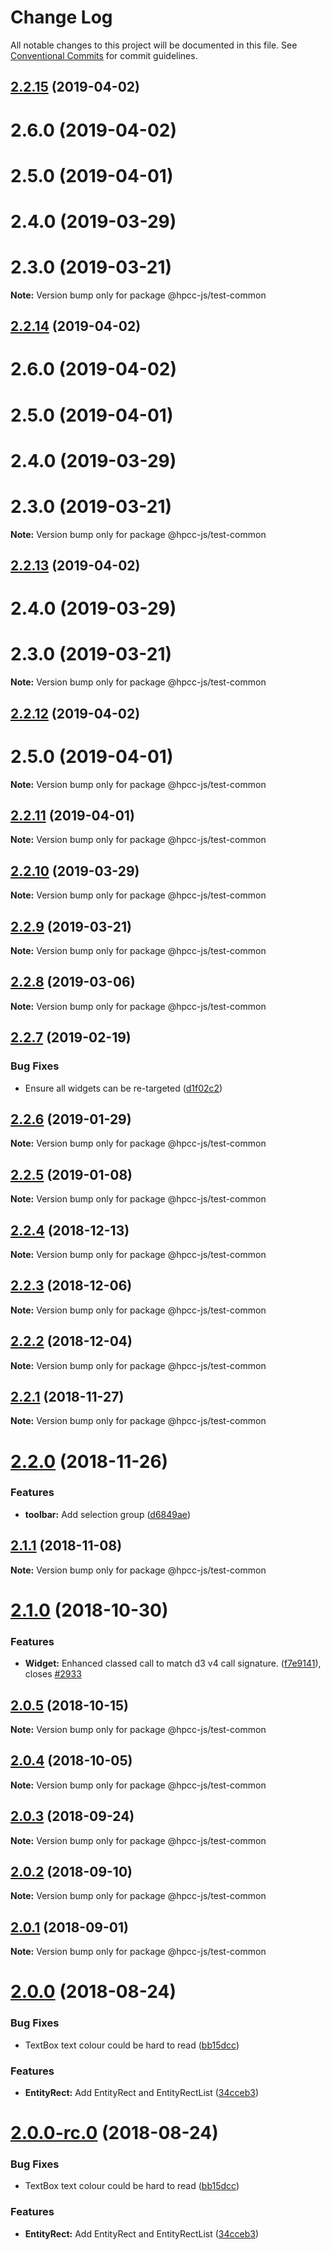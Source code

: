 # Change Log

All notable changes to this project will be documented in this file.
See [Conventional Commits](https://conventionalcommits.org) for commit guidelines.

## [2.2.15](https://github.com/GordonSmith/Visualization/compare/@hpcc-js/test-common@2.2.8...@hpcc-js/test-common@2.2.15) (2019-04-02)



# 2.6.0 (2019-04-02)



# 2.5.0 (2019-04-01)



# 2.4.0 (2019-03-29)



# 2.3.0 (2019-03-21)

**Note:** Version bump only for package @hpcc-js/test-common






## [2.2.14](https://github.com/GordonSmith/Visualization/compare/@hpcc-js/test-common@2.2.8...@hpcc-js/test-common@2.2.14) (2019-04-02)



# 2.6.0 (2019-04-02)



# 2.5.0 (2019-04-01)



# 2.4.0 (2019-03-29)



# 2.3.0 (2019-03-21)

**Note:** Version bump only for package @hpcc-js/test-common






## [2.2.13](https://github.com/GordonSmith/Visualization/compare/@hpcc-js/test-common@2.2.8...@hpcc-js/test-common@2.2.13) (2019-04-02)



# 2.4.0 (2019-03-29)



# 2.3.0 (2019-03-21)

**Note:** Version bump only for package @hpcc-js/test-common






## [2.2.12](https://github.com/GordonSmith/Visualization/compare/@hpcc-js/test-common@2.2.8...@hpcc-js/test-common@2.2.12) (2019-04-02)



# 2.5.0 (2019-04-01)

**Note:** Version bump only for package @hpcc-js/test-common






## [2.2.11](https://github.com/GordonSmith/Visualization/compare/@hpcc-js/test-common@2.2.8...@hpcc-js/test-common@2.2.11) (2019-04-01)

**Note:** Version bump only for package @hpcc-js/test-common






## [2.2.10](https://github.com/GordonSmith/Visualization/compare/@hpcc-js/test-common@2.2.8...@hpcc-js/test-common@2.2.10) (2019-03-29)

**Note:** Version bump only for package @hpcc-js/test-common






## [2.2.9](https://github.com/GordonSmith/Visualization/compare/@hpcc-js/test-common@2.2.8...@hpcc-js/test-common@2.2.9) (2019-03-21)

**Note:** Version bump only for package @hpcc-js/test-common






## [2.2.8](https://github.com/GordonSmith/Visualization/compare/@hpcc-js/test-common@2.2.7...@hpcc-js/test-common@2.2.8) (2019-03-06)

**Note:** Version bump only for package @hpcc-js/test-common






## [2.2.7](https://github.com/GordonSmith/Visualization/compare/@hpcc-js/test-common@2.2.6...@hpcc-js/test-common@2.2.7) (2019-02-19)


### Bug Fixes

* Ensure all widgets can be re-targeted ([d1f02c2](https://github.com/GordonSmith/Visualization/commit/d1f02c2))






## [2.2.6](https://github.com/GordonSmith/Visualization/compare/@hpcc-js/test-common@2.2.5...@hpcc-js/test-common@2.2.6) (2019-01-29)

**Note:** Version bump only for package @hpcc-js/test-common






## [2.2.5](https://github.com/GordonSmith/Visualization/compare/@hpcc-js/test-common@2.2.4...@hpcc-js/test-common@2.2.5) (2019-01-08)

**Note:** Version bump only for package @hpcc-js/test-common






## [2.2.4](https://github.com/GordonSmith/Visualization/compare/@hpcc-js/test-common@2.2.3...@hpcc-js/test-common@2.2.4) (2018-12-13)

**Note:** Version bump only for package @hpcc-js/test-common






## [2.2.3](https://github.com/GordonSmith/Visualization/compare/@hpcc-js/test-common@2.2.2...@hpcc-js/test-common@2.2.3) (2018-12-06)

**Note:** Version bump only for package @hpcc-js/test-common






## [2.2.2](https://github.com/GordonSmith/Visualization/compare/@hpcc-js/test-common@2.2.1...@hpcc-js/test-common@2.2.2) (2018-12-04)

**Note:** Version bump only for package @hpcc-js/test-common






## [2.2.1](https://github.com/GordonSmith/Visualization/compare/@hpcc-js/test-common@2.2.0...@hpcc-js/test-common@2.2.1) (2018-11-27)

**Note:** Version bump only for package @hpcc-js/test-common






<a name="2.2.0"></a>
# [2.2.0](https://github.com/GordonSmith/Visualization/compare/@hpcc-js/test-common@2.1.1...@hpcc-js/test-common@2.2.0) (2018-11-26)


### Features

* **toolbar:** Add selection group ([d6849ae](https://github.com/GordonSmith/Visualization/commit/d6849ae))





<a name="2.1.1"></a>
## [2.1.1](https://github.com/GordonSmith/Visualization/compare/@hpcc-js/test-common@2.1.0...@hpcc-js/test-common@2.1.1) (2018-11-08)

**Note:** Version bump only for package @hpcc-js/test-common





<a name="2.1.0"></a>
# [2.1.0](https://github.com/GordonSmith/Visualization/compare/@hpcc-js/test-common@2.0.5...@hpcc-js/test-common@2.1.0) (2018-10-30)


### Features

* **Widget:** Enhanced classed call to match d3 v4 call signature. ([f7e9141](https://github.com/GordonSmith/Visualization/commit/f7e9141)), closes [#2933](https://github.com/GordonSmith/Visualization/issues/2933)





<a name="2.0.5"></a>
## [2.0.5](https://github.com/GordonSmith/Visualization/compare/@hpcc-js/test-common@2.0.4...@hpcc-js/test-common@2.0.5) (2018-10-15)

**Note:** Version bump only for package @hpcc-js/test-common





<a name="2.0.4"></a>
## [2.0.4](https://github.com/GordonSmith/Visualization/compare/@hpcc-js/test-common@2.0.3...@hpcc-js/test-common@2.0.4) (2018-10-05)

**Note:** Version bump only for package @hpcc-js/test-common





<a name="2.0.3"></a>
## [2.0.3](https://github.com/GordonSmith/Visualization/compare/@hpcc-js/test-common@2.0.2...@hpcc-js/test-common@2.0.3) (2018-09-24)

**Note:** Version bump only for package @hpcc-js/test-common





<a name="2.0.2"></a>
## [2.0.2](https://github.com/GordonSmith/Visualization/compare/@hpcc-js/test-common@2.0.1...@hpcc-js/test-common@2.0.2) (2018-09-10)

**Note:** Version bump only for package @hpcc-js/test-common





<a name="2.0.1"></a>
## [2.0.1](https://github.com/GordonSmith/Visualization/compare/@hpcc-js/test-common@2.0.0...@hpcc-js/test-common@2.0.1) (2018-09-01)

**Note:** Version bump only for package @hpcc-js/test-common





<a name="2.0.0"></a>
# [2.0.0](https://github.com/GordonSmith/Visualization/compare/@hpcc-js/test-common@0.0.57...@hpcc-js/test-common@2.0.0) (2018-08-24)


### Bug Fixes

* TextBox text colour could be hard to read ([bb15dcc](https://github.com/GordonSmith/Visualization/commit/bb15dcc))


### Features

* **EntityRect:** Add EntityRect and EntityRectList ([34cceb3](https://github.com/GordonSmith/Visualization/commit/34cceb3))





<a name="2.0.0-rc.0"></a>
# [2.0.0-rc.0](https://github.com/GordonSmith/Visualization/compare/@hpcc-js/test-common@0.0.57...@hpcc-js/test-common@2.0.0-rc.0) (2018-08-24)


### Bug Fixes

* TextBox text colour could be hard to read ([bb15dcc](https://github.com/GordonSmith/Visualization/commit/bb15dcc))


### Features

* **EntityRect:** Add EntityRect and EntityRectList ([34cceb3](https://github.com/GordonSmith/Visualization/commit/34cceb3))
